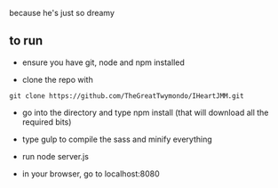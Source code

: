 because he's just so dreamy

## to run

- ensure you have git, node and npm installed

- clone the repo with

```git clone https://github.com/TheGreatTwymondo/IHeartJMM.git```

- go into the directory and type npm install (that will download all the required bits)

- type gulp to compile the sass and minify everything

- run node server.js

- in your browser, go to localhost:8080
